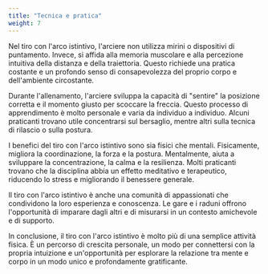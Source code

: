 ```yaml
---
title: "Tecnica e pratica"
weight: 7
---
```


Nel tiro con l'arco istintivo, l'arciere non utilizza mirini o dispositivi di puntamento. Invece, si affida alla
memoria muscolare e alla percezione intuitiva della distanza e della traiettoria. Questo richiede una pratica costante e
un profondo senso di consapevolezza del proprio corpo e dell'ambiente circostante.

Durante l'allenamento, l'arciere sviluppa la capacità di "sentire" la posizione corretta e il momento giusto per
scoccare la freccia. Questo processo di apprendimento è molto personale e varia da individuo a individuo. Alcuni
praticanti trovano utile concentrarsi sul bersaglio, mentre altri sulla tecnica di rilascio o sulla postura.

I benefici del tiro con l'arco istintivo sono sia fisici che mentali. Fisicamente, migliora la coordinazione, la forza e
la postura. Mentalmente, aiuta a sviluppare la concentrazione, la calma e la resilienza. Molti praticanti trovano che la
disciplina abbia un effetto meditativo e terapeutico, riducendo lo stress e migliorando il benessere generale.

Il tiro con l'arco istintivo è anche una comunità di appassionati che condividono la loro esperienza e conoscenza. Le
gare e i raduni offrono l'opportunità di imparare dagli altri e di misurarsi in un contesto amichevole e di supporto.

In conclusione, il tiro con l'arco istintivo è molto più di una semplice attività fisica. È un percorso di crescita
personale, un modo per connettersi con la propria intuizione e un'opportunità per esplorare la relazione tra mente e
corpo in un modo unico e profondamente gratificante.


